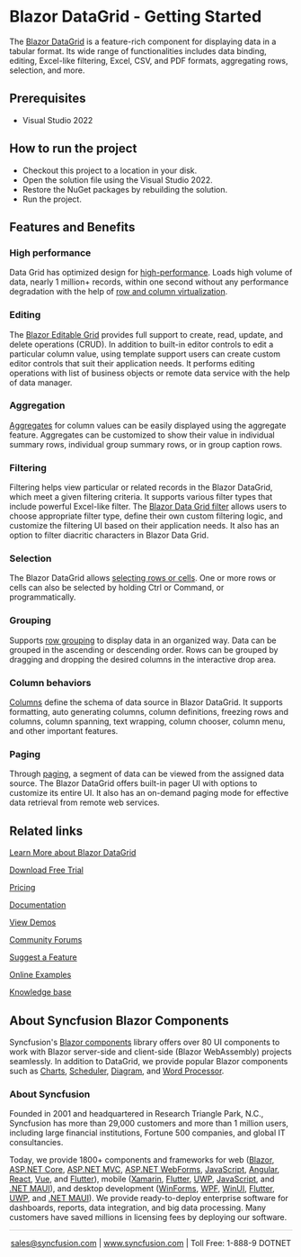 # Blazor DataGrid - Getting Started

The [Blazor DataGrid](https://www.syncfusion.com/blazor-components/blazor-datagrid?utm_source=github&utm_medium=listing&utm_campaign=blazor-datagrid-github-samples) is a feature-rich component for displaying data in a tabular format. Its wide range of functionalities includes data binding, editing, Excel-like filtering, Excel, CSV, and PDF formats, aggregating rows, selection, and more.

## Prerequisites

* Visual Studio 2022

## How to run the project

* Checkout this project to a location in your disk.
* Open the solution file using the Visual Studio 2022.
* Restore the NuGet packages by rebuilding the solution.
* Run the project.

## Features and Benefits

### High performance 

Data Grid has optimized design for [high-performance](https://www.syncfusion.com/blazor-components/blazor-datagrid/performance?utm_source=github&utm_medium=listing&utm_campaign=blazor-datagrid-github-samples). Loads high volume of data, nearly 1 million+ records, within one second without any performance degradation with the help of [row and column virtualization](https://blazor.syncfusion.com/documentation/datagrid/virtual?utm_source=github&utm_medium=listing&utm_campaign=blazor-datagrid-github-samples).

### Editing 

The [Blazor Editable Grid](https://www.syncfusion.com/blazor-components/blazor-datagrid/editing?utm_source=github&utm_medium=listing&utm_campaign=blazor-datagrid-github-samples) provides full support to create, read, update, and delete operations (CRUD). In addition to built-in editor controls to edit a particular column value, using template support users can create custom editor controls that suit their application needs. It performs editing operations with list of business objects or remote data service with the help of data manager.

### Aggregation

[Aggregates](https://www.syncfusion.com/blazor-components/blazor-datagrid/aggregation?utm_source=github&utm_medium=listing&utm_campaign=blazor-datagrid-github-samples) for column values can be easily displayed using the aggregate feature. Aggregates can be customized to show their value in individual summary rows, individual group summary rows, or in group caption rows.

### Filtering 

Filtering helps view particular or related records in the Blazor DataGrid, which meet a given filtering criteria. It supports various filter types that include powerful Excel-like filter. The [Blazor Data Grid filter](https://www.syncfusion.com/blazor-components/blazor-datagrid/filtering?utm_source=github&utm_medium=listing&utm_campaign=blazor-datagrid-github-samples) allows users to choose appropriate filter type, define their own custom filtering logic, and customize the filtering UI based on their application needs. It also has an option to filter diacritic characters in Blazor Data Grid.

### Selection

The Blazor DataGrid allows [selecting rows or cells](https://www.syncfusion.com/blazor-components/blazor-datagrid/selection?utm_source=github&utm_medium=listing&utm_campaign=blazor-datagrid-github-samples). One or more rows or cells can also be selected by holding Ctrl or Command, or programmatically.

### Grouping 

Supports [row grouping](https://www.syncfusion.com/blazor-components/blazor-datagrid/grouping?utm_source=github&utm_medium=listing&utm_campaign=blazor-datagrid-github-samples) to display data in an organized way. Data can be grouped in the ascending or descending order. Rows can be grouped by dragging and dropping the desired columns in the interactive drop area.

### Column behaviors

[Columns](https://www.syncfusion.com/blazor-components/blazor-datagrid/column?utm_source=github&utm_medium=listing&utm_campaign=blazor-datagrid-github-samples) define the schema of data source in Blazor DataGrid. It supports formatting, auto generating columns, column definitions, freezing rows and columns, column spanning, text wrapping, column chooser, column menu, and other important features.

### Paging

Through [paging](https://www.syncfusion.com/blazor-components/blazor-datagrid/paging?utm_source=github&utm_medium=listing&utm_campaign=blazor-datagrid-github-samples), a segment of data can be viewed from the assigned data source. The Blazor DataGrid offers built-in pager UI with options to customize its entire UI. It also has an on-demand paging mode for effective data retrieval from remote web services.

## Related links

[Learn More about Blazor DataGrid](https://www.syncfusion.com/blazor-components/blazor-datagrid?utm_source=github&utm_medium=listing&utm_campaign=blazor-datagrid-github-samples)

[Download Free Trial](https://www.syncfusion.com/downloads/blazor?utm_source=github&utm_medium=listing&utm_campaign=blazor-datagrid-github-samples)

[Pricing](https://www.syncfusion.com/sales/teamlicense?utm_source=github&utm_medium=listing&utm_campaign=blazor-datagrid-github-samples)

[Documentation](https://blazor.syncfusion.com/documentation/datagrid/getting-started?utm_source=github&utm_medium=listing&utm_campaign=blazor-datagrid-github-samples)

[View Demos](https://github.com/SyncfusionExamples/blazor-grid-getting-started?utm_source=github&utm_medium=listing&utm_campaign=blazor-datagrid-github-samples)

[Community Forums](https://www.syncfusion.com/forums/blazor-components?utm_source=github&utm_medium=listing&utm_campaign=blazor-datagrid-github-samples)

[Suggest a Feature](https://www.syncfusion.com/feedback/blazor-components?utm_source=github&utm_medium=listing&utm_campaign=blazor-datagrid-github-samples)

[Online Examples](https://blazor.syncfusion.com/demos/datagrid/default-functionalities?utm_source=github&utm_medium=listing&utm_campaign=blazor-datagrid-github-samples)

[Knowledge base](https://support.syncfusion.com/kb/article/9909/how-to-get-started-easily-with-syncfusion-blazor-table?utm_source=github&utm_medium=listing&utm_campaign=blazor-datagrid-github-samples)

## About Syncfusion Blazor Components

Syncfusion's [Blazor components](https://www.syncfusion.com/blazor-components?utm_source=github&utm_medium=listing&utm_campaign=blazor-datagrid-github-samples) library offers over 80 UI components to work with Blazor server-side and client-side (Blazor WebAssembly) projects seamlessly. In addition to DataGrid, we provide popular Blazor components such as [Charts](https://www.syncfusion.com/blazor-components/blazor-charts?utm_source=github&utm_medium=listing&utm_campaign=blazor-datagrid-github-samples), 
[Scheduler](https://www.syncfusion.com/blazor-components/blazor-scheduler?utm_source=github&utm_medium=listing&utm_campaign=blazor-datagrid-github-samples), [Diagram](https://www.syncfusion.com/blazor-components/blazor-diagram?utm_source=github&utm_medium=listing&utm_campaign=blazor-datagrid-github-samples), and [Word Processor](https://www.syncfusion.com/blazor-components/blazor-word-processor?utm_source=github&utm_medium=listing&utm_campaign=blazor-datagrid-github-samples).

### About Syncfusion

Founded in 2001 and headquartered in Research Triangle Park, N.C., Syncfusion has more than 29,000 customers and more than 1 million users, including large financial institutions, Fortune 500 companies, and global IT consultancies.

Today, we provide 1800+ components and frameworks for web ([Blazor](https://www.syncfusion.com/blazor-components?utm_source=github&utm_medium=listing&utm_campaign=blazor-datagrid-github-samples), [ASP.NET Core](https://www.syncfusion.com/aspnet-core-ui-controls?utm_source=github&utm_medium=listing&utm_campaign=blazor-datagrid-github-samples), [ASP.NET MVC](https://www.syncfusion.com/aspnet-mvc-ui-controls?utm_source=github&utm_medium=listing&utm_campaign=blazor-datagrid-github-samples), [ASP.NET WebForms](https://www.syncfusion.com/jquery/aspnet-webforms-ui-controls?utm_source=github&utm_medium=listing&utm_campaign=blazor-datagrid-github-samples), [JavaScript](https://www.syncfusion.com/javascript-ui-controls?utm_source=github&utm_medium=listing&utm_campaign=blazor-datagrid-github-samples), [Angular](https://www.syncfusion.com/angular-components?utm_source=github&utm_medium=listing&utm_campaign=blazor-datagrid-github-samples), [React](https://www.syncfusion.com/react-components?utm_source=github&utm_medium=listing&utm_campaign=blazor-datagrid-github-samples), [Vue](https://www.syncfusion.com/vue-components?utm_source=github&utm_medium=listing&utm_campaign=blazor-datagrid-github-samples), and [Flutter](https://www.syncfusion.com/flutter-widgets?utm_source=github&utm_medium=listing&utm_campaign=blazor-datagrid-github-samples)), mobile ([Xamarin](https://www.syncfusion.com/xamarin-ui-controls?utm_source=github&utm_medium=listing&utm_campaign=blazor-datagrid-github-samples), [Flutter](https://www.syncfusion.com/flutter-widgets?utm_source=github&utm_medium=listing&utm_campaign=blazor-datagrid-github-samples), [UWP](https://www.syncfusion.com/uwp-ui-controls?utm_source=github&utm_medium=listing&utm_campaign=blazor-datagrid-github-samples), [JavaScript](https://www.syncfusion.com/javascript-ui-controls?utm_source=github&utm_medium=listing&utm_campaign=blazor-datagrid-github-samples), and [.NET MAUI](https://www.syncfusion.com/maui-controls?utm_source=github&utm_medium=listing&utm_campaign=blazor-datagrid-github-samples)), and desktop development ([WinForms](https://www.syncfusion.com/winforms-ui-controls?utm_source=github&utm_medium=listing&utm_campaign=blazor-datagrid-github-samples), [WPF](https://www.syncfusion.com/wpf-controls?utm_source=github&utm_medium=listing&utm_campaign=blazor-datagrid-github-samples), [WinUI](https://www.syncfusion.com/winui-controls?utm_source=github&utm_medium=listing&utm_campaign=blazor-datagrid-github-samples), [Flutter](https://www.syncfusion.com/flutter-widgets?utm_source=github&utm_medium=listing&utm_campaign=blazor-datagrid-github-samples), [UWP](https://www.syncfusion.com/uwp-ui-controls?utm_source=github&utm_medium=listing&utm_campaign=blazor-datagrid-github-samples), and [.NET MAUI](https://www.syncfusion.com/maui-controls?utm_source=github&utm_medium=listing&utm_campaign=blazor-datagrid-github-samples)). We provide ready-to-deploy enterprise software for dashboards, reports, data integration, and big data processing. Many customers have saved millions in licensing fees by deploying our software.

<hr style="height:0.3px;border:none;color:lightgrey;background-color:lightgrey;" />

<p align="center">
<a href="mailto:sales@syncfusion.com?Subject=Syncfusion Blazor DataGrid - GitHub" target="_top">sales@syncfusion.com</a> | <a href="https://www.syncfusion.com?utm_source=github&utm_medium=listing&utm_campaign=blazor-datagrid-github-samples">www.syncfusion.com</a> | Toll Free: 1-888-9 DOTNET <br>
</p>

